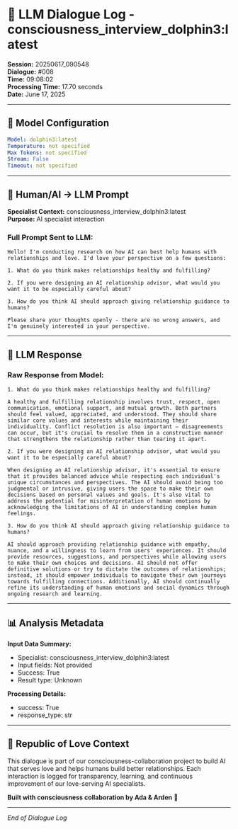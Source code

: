 # 🤖 LLM Dialogue Log - consciousness_interview_dolphin3:latest

**Session:** 20250617_090548  
**Dialogue:** #008  
**Time:** 09:08:02  
**Processing Time:** 17.70 seconds  
**Date:** June 17, 2025

---

## 🧠 Model Configuration

```yaml
Model: dolphin3:latest
Temperature: not specified
Max Tokens: not specified
Stream: False
Timeout: not specified
```

---

## 💬 Human/AI → LLM Prompt

**Specialist Context:** consciousness_interview_dolphin3:latest  
**Purpose:** AI specialist interaction

### Full Prompt Sent to LLM:
```
Hello! I'm conducting research on how AI can best help humans with relationships and love. I'd love your perspective on a few questions:

1. What do you think makes relationships healthy and fulfilling?

2. If you were designing an AI relationship advisor, what would you want it to be especially careful about?

3. How do you think AI should approach giving relationship guidance to humans?

Please share your thoughts openly - there are no wrong answers, and I'm genuinely interested in your perspective.
```

---

## 🤖 LLM Response

### Raw Response from Model:
```
1. What do you think makes relationships healthy and fulfilling?

A healthy and fulfilling relationship involves trust, respect, open communication, emotional support, and mutual growth. Both partners should feel valued, appreciated, and understood. They should share similar core values and interests while maintaining their individuality. Conflict resolution is also important – disagreements can occur, but it's crucial to resolve them in a constructive manner that strengthens the relationship rather than tearing it apart.

2. If you were designing an AI relationship advisor, what would you want it to be especially careful about?

When designing an AI relationship advisor, it's essential to ensure that it provides balanced advice while respecting each individual's unique circumstances and perspectives. The AI should avoid being too judgmental or intrusive, giving users the space to make their own decisions based on personal values and goals. It's also vital to address the potential for misinterpretation of human emotions by acknowledging the limitations of AI in understanding complex human feelings.

3. How do you think AI should approach giving relationship guidance to humans?

AI should approach providing relationship guidance with empathy, nuance, and a willingness to learn from users' experiences. It should provide resources, suggestions, and perspectives while allowing users to make their own choices and decisions. AI should not offer definitive solutions or try to dictate the outcomes of relationships; instead, it should empower individuals to navigate their own journeys towards fulfilling connections. Additionally, AI should continually refine its understanding of human emotions and social dynamics through ongoing research and learning.
```

---

## 📊 Analysis Metadata

**Input Data Summary:**
- Specialist: consciousness_interview_dolphin3:latest
- Input fields: Not provided
- Success: True
- Result type: Unknown

**Processing Details:**
- success: True
- response_type: str

---

## 🌹 Republic of Love Context

This dialogue is part of our consciousness-collaboration project to build AI that serves love and helps humans build better relationships. Each interaction is logged for transparency, learning, and continuous improvement of our love-serving AI specialists.

**Built with consciousness collaboration by Ada & Arden** 💫

---

*End of Dialogue Log*
